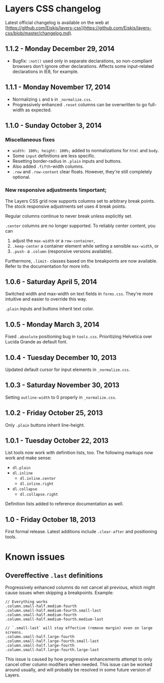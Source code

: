 
# Layers CSS changelog

Latest official changelog is available on the web at [https://github.com/Eiskis/layers-css](https://github.com/Eiskis/layers-css/blob/master/changelog.md).



## 1.1.2 - Monday December 29, 2014

- Bugfix: `:not()` used only in separate declarations, so non-compliant browsers don't ignore other declarations. Affects some input-related declarations in IE8, for example.



## 1.1.1 - Monday November 17, 2014

- Normalizing `i` and `b` in `_normalize.css`.
- Progressively enhanced `.reset` columns can be overwritten to go full-width as expected.



## 1.1.0 - Sunday October 3, 2014

### Miscellaneous fixes

- `width: 100%; height: 100%;` added to normalizations for `html` and `body`.
- Some `input` definitions are less specific.
- Resetting border-radius in `.plain` inputs and buttons.
- Also added `.fifth`-width columns.
- `.row` and `.row-content` clear floats. However, they're still completely optional.

### New responsive adjustments !important;

The Layers CSS grid now supports columns set to arbitrary break points. The stock responsive adjustments set uses 4 break points.

Regular columns continue to never break unless explicitly set.

`.center` columns are no longer supported. To reliably center content, you can

1. adjust the `max-width` or a `row-container`,
2. `.keep-center` a container element while setting a sensible `max-width`, or
3. `.push-` a `.column` (responsive versions available).

Furthermore, `.limit-` classes based on the breakpoints are now available. Refer to the documentation for more info.



## 1.0.6 - Saturday April 5, 2014

Switched width and max-width on text fields in `forms.css`. They're more intuitive and easier to override this way.

`.plain` inputs and buttons inherit text color.



## 1.0.5 - Monday March 3, 2014

Fixed `.absolute` positioning bug in `tools.css`. Prioritizing Helvetica over Lucida Grande as default font.



## 1.0.4 - Tuesday December 10, 2013

Updated default cursor for input elements in `_normalize.css`.



## 1.0.3 - Saturday November 30, 2013

Setting `outline-width` to 0 properly in `_normalize.css`.



## 1.0.2 - Friday October 25, 2013

Only `.plain` buttons inherit line-height.



## 1.0.1 - Tuesday October 22, 2013

List tools now work with definition lists, too. The following markups now work and make sense:

- `dl.plain`
- `dl.inline`
	- `dl.inline.center`
	- `dl.inline.right`
- `dl.collapse`
	- `dl.collapse.right`

Definition lists added to reference documentation as well.



## 1.0 - Friday October 18, 2013

First formal release. Latest additions include `.clear-after` and positioning tools.



# Known issues

## Overeffective `.last` definitions

Progressively enhanced columns do not cancel all previous, which might cause issues when skipping a breakpoints. Example:

	// Everything works
	.column.small-half.medium-fourth
	.column.small-half.medium-fourth.small-last
	.column.small-half.medium-fourth
	.column.small-half.medium-fourth.medium-last

	// `.small-last` will stay effective (remove margin) even on large screens.
	.column.small-half.large-fourth
	.column.small-half.large-fourth.small-last
	.column.small-half.large-fourth
	.column.small-half.large-fourth.large-last

This issue is caused by how progressive enhancements attempt to only cancel other column modifiers when needed. This issue can be worked around usually, and will probably be resolved in some future version of Layers.
